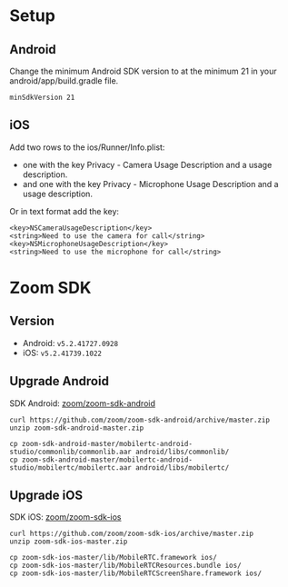 # Setup
## Android
Change the minimum Android SDK version to at the minimum 21 in your android/app/build.gradle file.

```
minSdkVersion 21
```

## iOS
Add two rows to the ios/Runner/Info.plist:

- one with the key Privacy - Camera Usage Description and a usage description.
- and one with the key Privacy - Microphone Usage Description and a usage description.

Or in text format add the key:

```
<key>NSCameraUsageDescription</key>
<string>Need to use the camera for call</string>
<key>NSMicrophoneUsageDescription</key>
<string>Need to use the microphone for call</string>
```

# Zoom SDK
## Version
- Android: `v5.2.41727.0928`
- iOS: `v5.2.41739.1022`

## Upgrade Android
SDK Android: [zoom/zoom-sdk-android](https://marketplace.zoom.us/docs/sdk/native-sdks/android/getting-started/install-sdk)

```
curl https://github.com/zoom/zoom-sdk-android/archive/master.zip
unzip zoom-sdk-android-master.zip

cp zoom-sdk-android-master/mobilertc-android-studio/commonlib/commonlib.aar android/libs/commonlib/
cp zoom-sdk-android-master/mobilertc-android-studio/mobilertc/mobilertc.aar android/libs/mobilertc/
```

## Upgrade iOS
SDK iOS: [zoom/zoom-sdk-ios](https://marketplace.zoom.us/docs/sdk/native-sdks/iOS/getting-started/install-sdk)

```
curl https://github.com/zoom/zoom-sdk-ios/archive/master.zip
unzip zoom-sdk-ios-master.zip

cp zoom-sdk-ios-master/lib/MobileRTC.framework ios/
cp zoom-sdk-ios-master/lib/MobileRTCResources.bundle ios/
cp zoom-sdk-ios-master/lib/MobileRTCScreenShare.framework ios/
```
